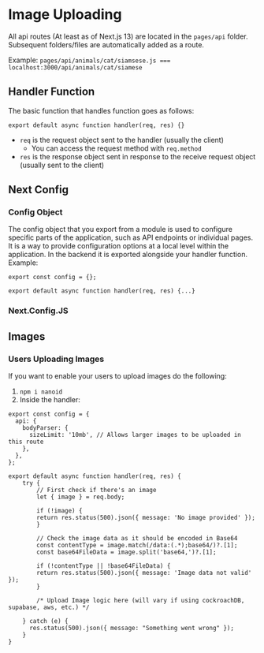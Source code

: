 # Image Uploading

All api routes (At least as of Next.js 13) are located in the `pages/api` folder. Subsequent folders/files are automatically added as a route.

Example: `pages/api/animals/cat/siamsese.js === localhost:3000/api/animals/cat/siamese`

## Handler Function

The basic function that handles function goes as follows:

`export default async function handler(req, res) {}`

- `req` is the request object sent to the handler (usually the client)
  - You can access the request method with `req.method`
- `res` is the response object sent in response to the receive request object (usually sent to the client)

## Next Config

### Config Object

The config object that you export from a module is used to configure specific parts of the application, such as API endpoints or individual pages. It is a way to provide configuration options at a local level within the application. In the backend it is exported alongside your handler function. Example:

```
export const config = {};

export default async function handler(req, res) {...}

```

### Next.Config.JS

## Images

### Users Uploading Images

If you want to enable your users to upload images do the following:

1. `npm i nanoid`
2. Inside the handler:

```
export const config = {
  api: {
    bodyParser: {
      sizeLimit: '10mb', // Allows larger images to be uploaded in this route
    },
  },
};

export default async function handler(req, res) {
    try {
        // First check if there's an image
        let { image } = req.body;

        if (!image) {
        return res.status(500).json({ message: 'No image provided' });
        }

        // Check the image data as it should be encoded in Base64
        const contentType = image.match(/data:(.*);base64/)?.[1];
        const base64FileData = image.split('base64,')?.[1];

        if (!contentType || !base64FileData) {
        return res.status(500).json({ message: 'Image data not valid' });
        }

        /* Upload Image logic here (will vary if using cockroachDB, supabase, aws, etc.) */

    } catch (e) {
      res.status(500).json({ message: "Something went wrong" });
    }
}
```
